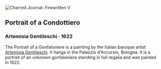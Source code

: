 <div class="artwork-of-the-day">
  <div class="container">
    <div class="img-wrapper">
      <img
        src="https://uploads5.wikiart.org/images/artemisia-gentileschi/portrait-of-a-condottiero-1622.jpg!Large.jpg"
        alt="Charred Journal: Firewritten V" />
    </div>
    <div class="artwork-detail">
      <div class="artwork-origin"> 
        <h2 class="artwork-name">Portrait of a Condottiero</h2>
        <h3 class="artist">
          Artemisia Gentileschi
                    ·  1622
        </h3>
      </div>
      <p class="description">
        <span class="artwork-description-text ng-binding" ng-bind-html="viewModel.ArtworkOfTheDay.Description | unsafe">The Portrait of a Gonfaloniere is a painting by the Italian baroque artist <a target="_blank" href="/en/artemisia-gentileschi">Artemisia Gentileschi</a>. It hangs in the Palazzio d'Accursio, Bologna. It is a portrait of an unknown gonfaloniere standing in full regalia and was painted in 1622.</span>
                        <div class="text-shadow-container ng-hide" ng-show="showShadow"></div>
      </p>
    </div>
  </div>

</div>
